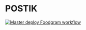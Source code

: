 # POSTIK
[![Master deploy Foodgram workflow](https://github.com/eslupmi101/postik/actions/workflows/main.yml/badge.svg)](https://github.com/eslupmi101/postik/actions/workflows/main.yml)
